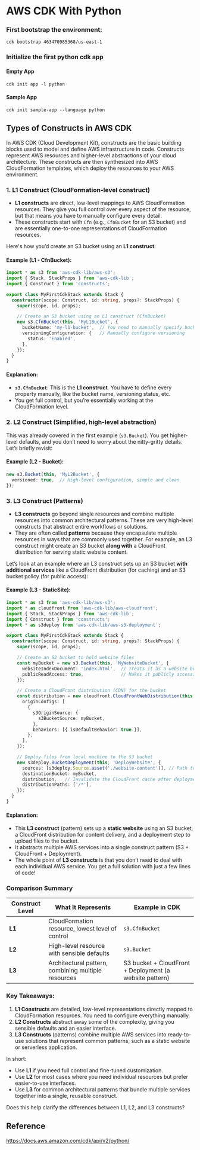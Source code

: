 # AWS CDK With Python  

### First bootstrap the environment:  
```console
cdk bootstrap 463470985368/us-east-1
```  

### Initialize the first python cdk app  

#### Empty App  
```console
cdk init app -l python
```  
#### Sample App  
```console
cdk init sample-app --language python
```  

## Types of Constructs in AWS CDK  

In AWS CDK (Cloud Development Kit), constructs are the basic building blocks used to model and define AWS infrastructure in code. Constructs represent AWS resources and higher-level abstractions of your cloud architecture. These constructs are then synthesized into AWS CloudFormation templates, which deploy the resources to your AWS environment.

### 1. **L1 Construct (CloudFormation-level construct)**

- **L1 constructs** are direct, low-level mappings to AWS CloudFormation resources. They give you full control over every aspect of the resource, but that means you have to manually configure every detail.
- These constructs start with `Cfn` (e.g., `CfnBucket` for an S3 bucket) and are essentially one-to-one representations of CloudFormation resources.
  
Here's how you’d create an S3 bucket using an **L1 construct**:

#### Example (L1 - CfnBucket):
```typescript
import * as s3 from 'aws-cdk-lib/aws-s3';
import { Stack, StackProps } from 'aws-cdk-lib';
import { Construct } from 'constructs';

export class MyFirstCdkStack extends Stack {
  constructor(scope: Construct, id: string, props?: StackProps) {
    super(scope, id, props);

    // Create an S3 bucket using an L1 construct (CfnBucket)
    new s3.CfnBucket(this, 'MyL1Bucket', {
      bucketName: 'my-l1-bucket',  // You need to manually specify bucket properties
      versioningConfiguration: {   // Manually configure versioning
        status: 'Enabled',
      },
    });
  }
}
```

#### Explanation:
- **`s3.CfnBucket`**: This is the **L1 construct**. You have to define every property manually, like the bucket name, versioning status, etc.
- You get full control, but you’re essentially working at the CloudFormation level.

### 2. **L2 Construct (Simplified, high-level abstraction)**

This was already covered in the first example (`s3.Bucket`). You get higher-level defaults, and you don’t need to worry about the nitty-gritty details. Let’s briefly revisit:

#### Example (L2 - Bucket):
```typescript
new s3.Bucket(this, 'MyL2Bucket', {
  versioned: true,  // High-level configuration, simple and clean
});
```

### 3. **L3 Construct (Patterns)**

- **L3 constructs** go beyond single resources and combine multiple resources into common architectural patterns. These are very high-level constructs that abstract entire workflows or solutions.
- They are often called **patterns** because they encapsulate multiple resources in ways that are commonly used together. For example, an L3 construct might create an S3 bucket **along with** a CloudFront distribution for serving static website content.

Let’s look at an example where an L3 construct sets up an S3 bucket **with additional services** like a CloudFront distribution (for caching) and an S3 bucket policy (for public access):

#### Example (L3 - StaticSite):
```typescript
import * as s3 from 'aws-cdk-lib/aws-s3';
import * as cloudfront from 'aws-cdk-lib/aws-cloudfront';
import { Stack, StackProps } from 'aws-cdk-lib';
import { Construct } from 'constructs';
import * as s3deploy from 'aws-cdk-lib/aws-s3-deployment';

export class MyFirstCdkStack extends Stack {
  constructor(scope: Construct, id: string, props?: StackProps) {
    super(scope, id, props);

    // Create an S3 bucket to hold website files
    const myBucket = new s3.Bucket(this, 'MyWebsiteBucket', {
      websiteIndexDocument: 'index.html',  // Treats it as a website bucket
      publicReadAccess: true,              // Makes it publicly accessible
    });

    // Create a CloudFront distribution (CDN) for the bucket
    const distribution = new cloudfront.CloudFrontWebDistribution(this, 'MyCDN', {
      originConfigs: [
        {
          s3OriginSource: {
            s3BucketSource: myBucket,
          },
          behaviors: [{ isDefaultBehavior: true }],
        },
      ],
    });

    // Deploy files from local machine to the S3 bucket
    new s3deploy.BucketDeployment(this, 'DeployWebsite', {
      sources: [s3deploy.Source.asset('./website-content')], // Path to local content
      destinationBucket: myBucket,
      distribution,   // Invalidate the CloudFront cache after deployment
      distributionPaths: ['/*'],
    });
  }
}
```

#### Explanation:
- This **L3 construct** (pattern) sets up a **static website** using an S3 bucket, a CloudFront distribution for content delivery, and a deployment step to upload files to the bucket.
- It abstracts multiple AWS services into a single construct pattern (S3 + CloudFront + Deployment).
- The whole point of **L3 constructs** is that you don’t need to deal with each individual AWS service. You get a full solution with just a few lines of code!

### Comparison Summary

| **Construct Level** | **What It Represents**                          | **Example in CDK**                          |
|---------------------|--------------------------------------------------|---------------------------------------------|
| **L1**              | CloudFormation resource, lowest level of control | `s3.CfnBucket`                              |
| **L2**              | High-level resource with sensible defaults       | `s3.Bucket`                                 |
| **L3**              | Architectural pattern, combining multiple resources | S3 bucket + CloudFront + Deployment (a website pattern) |

### Key Takeaways:

1. **L1 Constructs** are detailed, low-level representations directly mapped to CloudFormation resources. You need to configure everything manually.
2. **L2 Constructs** abstract away some of the complexity, giving you sensible defaults and an easier interface.
3. **L3 Constructs** (patterns) combine multiple AWS services into ready-to-use solutions that represent common patterns, such as a static website or serverless application.

In short:
- Use **L1** if you need full control and fine-tuned customization.
- Use **L2** for most cases where you need individual resources but prefer easier-to-use interfaces.
- Use **L3** for common architectural patterns that bundle multiple services together into a single, reusable construct.

Does this help clarify the differences between L1, L2, and L3 constructs?


## Reference  
https://docs.aws.amazon.com/cdk/api/v2/python/  
